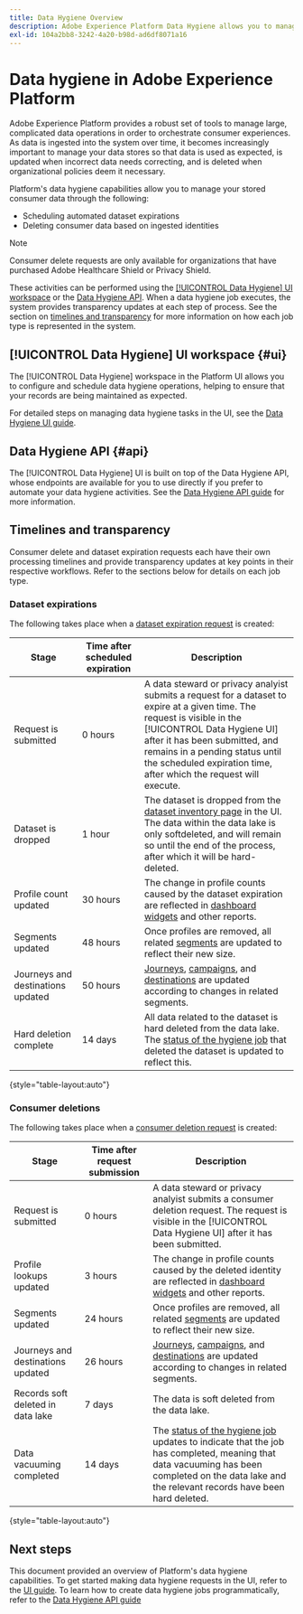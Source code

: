 ```yaml
---
title: Data Hygiene Overview
description: Adobe Experience Platform Data Hygiene allows you to manage the lifecycle of your data by updating or purging outdated or inaccurate records.
exl-id: 104a2bb8-3242-4a20-b98d-ad6df8071a16
---
```

# Data hygiene in Adobe Experience Platform

Adobe Experience Platform provides a robust set of tools to manage large, complicated data operations in order to orchestrate consumer experiences. As data is ingested into the system over time, it becomes increasingly important to manage your data stores so that data is used as expected, is updated when incorrect data needs correcting, and is deleted when organizational policies deem it necessary.

Platform's data hygiene capabilities allow you to manage your stored consumer data through the following:

* Scheduling automated dataset expirations
* Deleting consumer data based on ingested identities

>[!NOTE]
>
>Consumer delete requests are only available for organizations that have purchased Adobe Healthcare Shield or Privacy Shield.

These activities can be performed using the [[!UICONTROL Data Hygiene] UI workspace](#ui) or the [Data Hygiene API](#api). When a data hygiene job executes, the system provides transparency updates at each step of process. See the section on [timelines and transparency](#timelines-and-transparency) for more information on how each job type is represented in the system.

## [!UICONTROL Data Hygiene] UI workspace {#ui}

The [!UICONTROL Data Hygiene] workspace in the Platform UI allows you to configure and schedule data hygiene operations, helping to ensure that your records are being maintained as expected.

For detailed steps on managing data hygiene tasks in the UI, see the [Data Hygiene UI guide](./ui/overview.md).

## Data Hygiene API {#api}

The [!UICONTROL Data Hygiene] UI is built on top of the Data Hygiene API, whose endpoints are available for you to use directly if you prefer to automate your data hygiene activities. See the [Data Hygiene API guide](./api/overview.md) for more information.

## Timelines and transparency

Consumer delete and dataset expiration requests each have their own processing timelines and provide transparency updates at key points in their respective workflows. Refer to the sections below for details on each job type.

### Dataset expirations

The following takes place when a [dataset expiration request](./ui/dataset-expiration.md) is created:

| Stage | Time after scheduled expiration | Description |
| --- | --- | --- |
| Request is submitted | 0 hours | A data steward or privacy analyist submits a request for a dataset to expire at a given time. The request is visible in the [!UICONTROL Data Hygiene UI] after it has been submitted, and remains in a pending status until the scheduled expiration time, after which the request will execute. |
| Dataset is dropped | 1 hour | The dataset is dropped from the [dataset inventory page](../catalog/datasets/user-guide.md) in the UI. The data within the data lake is only softdeleted, and will remain so until the end of the process, after which it will be hard-deleted. |
| Profile count updated | 30 hours | The change in profile counts caused by the dataset expiration are reflected in [dashboard widgets](../dashboards/guides/profiles.md#profile-count-trend) and other reports. |
| Segments updated | 48 hours | Once profiles are removed, all related [segments](../segmentation/home.md) are updated to reflect their new size. |
| Journeys and destinations updated | 50 hours | [Journeys](https://experienceleague.adobe.com/docs/journey-optimizer/using/orchestrate-journeys/about-journeys/journey.html), [campaigns](https://experienceleague.adobe.com/docs/journey-optimizer/using/campaigns/get-started-with-campaigns.html), and [destinations](../destinations/home.md) are updated according to changes in related segments. |
| Hard deletion complete | 14 days | All data related to the dataset is hard deleted from the data lake. The [status of the hygiene job](./ui/browse.md#view-details) that deleted the dataset is updated to reflect this. |

{style="table-layout:auto"}

### Consumer deletions

The following takes place when a [consumer deletion request](./ui/delete-consumer.md) is created:

| Stage | Time after request submission | Description |
| --- | --- | --- |
| Request is submitted | 0 hours | A data steward or privacy analyist submits a consumer deletion request. The request is visible in the [!UICONTROL Data Hygiene UI] after it has been submitted. |
| Profile lookups updated | 3 hours | The change in profile counts caused by the deleted identity are reflected in [dashboard widgets](../dashboards/guides/profiles.md#profile-count-trend) and other reports. |
| Segments updated | 24 hours | Once profiles are removed, all related [segments](../segmentation/home.md) are updated to reflect their new size. |
| Journeys and destinations updated | 26 hours | [Journeys](https://experienceleague.adobe.com/docs/journey-optimizer/using/orchestrate-journeys/about-journeys/journey.html), [campaigns](https://experienceleague.adobe.com/docs/journey-optimizer/using/campaigns/get-started-with-campaigns.html), and [destinations](../destinations/home.md) are updated according to changes in related segments. |
| Records soft deleted in data lake | 7 days | The data is soft deleted from the data lake. |
| Data vacuuming completed | 14 days | The [status of the hygiene job](./ui/browse.md#view-details) updates to indicate that the job has completed, meaning that data vacuuming has been completed on the data lake and the relevant records have been hard deleted. |

{style="table-layout:auto"}

## Next steps

This document provided an overview of Platform's data hygiene capabilities. To get started making data hygiene requests in the UI, refer to the [UI guide](./ui/overview.md). To learn how to create data hygiene jobs programmatically, refer to the [Data Hygiene API guide](./api/overview.md)
